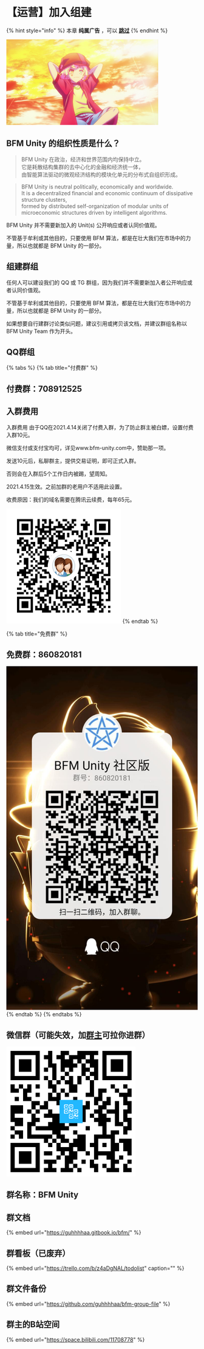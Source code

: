 # 【运营】加入组建

{% hint style="info" %}
本章 **纯属广告** ，可以 [**跳过**](https://guhhhhaa.gitbook.io/bfm/wo-men-zai-wan-de-geng)
{% endhint %}

![](../../.gitbook/assets/u-3484679372-3178935030-and-fm-15-and-gp-0.jpg)

## BFM Unity 的组织性质是什么？

> BFM Unity 在政治，经济和世界范围内均保持中立。   
> 它是耗散结构集群的去中心化的金融和经济统一体，  
> 由智能算法驱动的微观经济结构的模块化单元的分布式自组织形成。

> BFM Unity is neutral politically, economically and worldwide.   
> It is a decentralized financial and economic continuum of dissipative structure clusters,   
> formed by distributed self-organization of modular units of microeconomic structures driven by intelligent algorithms.

BFM Unity 并不需要新加入的 Unit\(s\) 公开响应或者认同价值观。

不管基于牟利或其他目的，只要使用 BFM 算法，都是在壮大我们在市场中的力量，所以也就都是 BFM Unity 的一部分。

## 组建群组

任何人可以建设我们的 QQ 或 TG 群组，因为我们并不需要新加入者公开响应或者认同价值观。

不管基于牟利或其他目的，只要使用 BFM 算法，都是在壮大我们在市场中的力量，所以也就都是 BFM Unity 的一部分。

如果想要自行建群讨论类似问题，建议引用或拷贝该文档，并建议群组名称以 BFM Unity Team 作为开头。

## QQ群组

{% tabs %}
{% tab title="付费群" %}
## 付费群：708912525

## 入群费用

入群费用 由于QQ在2021.4.14关闭了付费入群，为了防止群主被白嫖，设置付费入群10元。   
  
微信支付或支付宝均可，详见www.bfm-unity.com中，赞助那一项。

发送10元后，私聊群主，提供交易证明，即可正式入群。   
  
否则会在入群后5个工作日内被踢，望周知。   
  
2021.4.15生效。之前加群的老用户不适用此设置。   
  
收费原因：我们的域名需要在腾讯云续费，每年65元。

![QQ&#x7FA4;&#x7EC4;&#xFF1A;708912525](../../.gitbook/assets/1584954098283.png)
{% endtab %}

{% tab title="免费群" %}
##  免费群：860820181

![](../../.gitbook/assets/fda31d0980ba1cb7fe8980d9112fb2bc.jpg)
{% endtab %}
{% endtabs %}

## 

## 微信群（可能失效，加[群主](https://www.bfm-unity.com/zu-zhi-wo-men-de-tuan-dui/wo-de-ge-ren-xin-xi)可拉你进群）

![](../../.gitbook/assets/6ba1bcf02ffd6ab8f4186253e7759948.png)

## 群名称：BFM Unity 

## 群文档

{% embed url="https://guhhhhaa.gitbook.io/bfm/" %}

## 群看板（已废弃）

{% embed url="https://trello.com/b/z4aDgNAL/todolist" caption="" %}

## 群文件备份

{% embed url="https://github.com/guhhhhaa/bfm-group-file" %}

## 群主的B站空间

{% embed url="https://space.bilibili.com/11708778" %}

